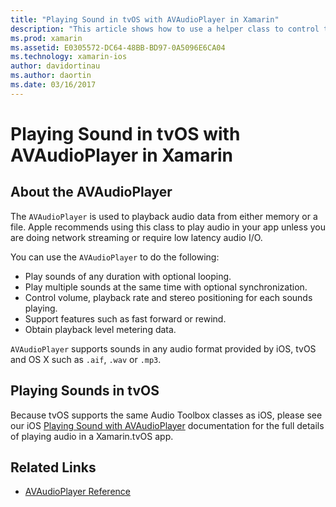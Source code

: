 ```yaml
---
title: "Playing Sound in tvOS with AVAudioPlayer in Xamarin"
description: "This article shows how to use a helper class to control the playback of sound using an AVAudioPlayer in a Xamarin.iOS application."
ms.prod: xamarin
ms.assetid: E0305572-DC64-48BB-BD97-0A5096E6CA04
ms.technology: xamarin-ios
author: davidortinau
ms.author: daortin
ms.date: 03/16/2017
---
```


# Playing Sound in tvOS with AVAudioPlayer in Xamarin

## About the AVAudioPlayer

The `AVAudioPlayer` is used to playback audio data from either memory or a file. Apple recommends using this class to play audio in your app unless you are doing network streaming or require low latency audio I/O.

You can use the `AVAudioPlayer` to do the following:

- Play sounds of any duration with optional looping.
- Play multiple sounds at the same time with optional synchronization.
- Control volume, playback rate and stereo positioning for each sounds playing.
- Support features such as fast forward or rewind.
- Obtain playback level metering data.

`AVAudioPlayer` supports sounds in any audio format provided by iOS, tvOS and OS X such as `.aif`, `.wav` or `.mp3`.

## Playing Sounds in tvOS

Because tvOS supports the same Audio Toolbox classes as iOS, please see our iOS [Playing Sound with AVAudioPlayer](https://github.com/xamarin/recipes/tree/master/Recipes/ios/media/sound/avaudioplayer) documentation for the full details of playing audio in a Xamarin.tvOS app.

## Related Links

- [AVAudioPlayer Reference](https://developer.apple.com/library/ios/documentation/AVFoundation/Reference/AVAudioPlayerClassReference/)
